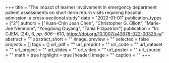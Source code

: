 +++
title = "The impact of learner involvement in emergency department patient assessments on short-term return visits requiring hospital admission: a cross-sectional study"
date = "2022-01-01"
publication_types = ["2"]
authors = ["Kuan-Chin Jean Chen", "Christopher G. Elliott", "Marie-Joe Nemnom", "Yongdong Ouyang", "Tania Fitzpatrick"]
publication = "In: CJEM, (24), 6, _pp. 606--610_, https://doi.org/10.1007/s43678-022-00325-w"
abstract = ""
abstract_short = ""
image_preview = ""
selected = false
projects = []
tags = []
url_pdf = ""
url_preprint = ""
url_code = ""
url_dataset = ""
url_project = ""
url_slides = ""
url_video = ""
url_poster = ""
url_source = ""
math = true
highlight = true
[header]
image = ""
caption = ""
+++
